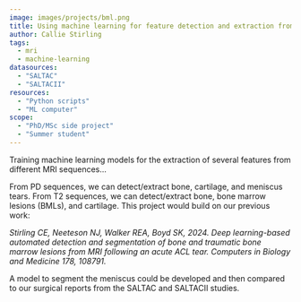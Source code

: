 ```yaml
---
image: images/projects/bml.png
title: Using machine learning for feature detection and extraction from MRI
author: Callie Stirling
tags:
  - mri
  - machine-learning
datasources: 
  - "SALTAC"
  - "SALTACII"
resources: 
  - "Python scripts"
  - "ML computer"
scope: 
  - "PhD/MSc side project"
  - "Summer student"
---
```


Training machine learning models for the extraction of several features from different MRI sequences...


From PD sequences, we can detect/extract bone, cartilage, and meniscus tears.
From T2 sequences, we can detect/extract bone, bone marrow lesions (BMLs), and cartilage. This project
would build on our previous work:

_Stirling CE, Neeteson NJ, Walker REA, Boyd SK, 2024. Deep learning-based automated detection and segmentation of bone and traumatic bone marrow lesions from MRI following an acute ACL tear. Computers in Biology and Medicine 178, 108791._

A model to segment the meniscus could be developed and then compared to our surgical reports from the 
SALTAC and SALTACII studies.

